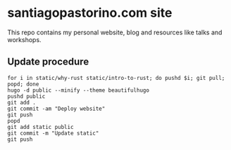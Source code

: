 # santiagopastorino.com site

This repo contains my personal website, blog and resources like talks
and workshops.

## Update procedure

```
for i in static/why-rust static/intro-to-rust; do pushd $i; git pull; popd; done
hugo -d public --minify --theme beautifulhugo
pushd public
git add .
git commit -am "Deploy website"
git push
popd
git add static public
git commit -m "Update static"
git push
```
